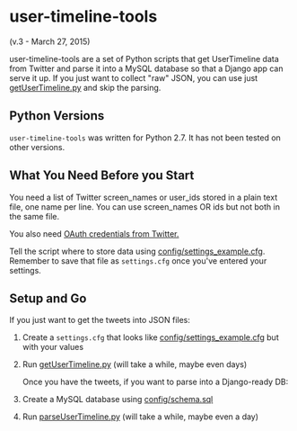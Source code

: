 user-timeline-tools
======================
(v.3 - March 27, 2015)

user-timeline-tools are a set of Python scripts that get UserTimeline data from Twitter and parse it into a MySQL database so that a Django app can serve it up. If you just want to collect "raw" JSON, you can use just [getUserTimeline.py]() and skip the parsing.

Python Versions
---------------
```user-timeline-tools``` was written for Python 2.7. It has not been tested on other versions.

What You Need Before you Start
------------------------------
You need a list of Twitter screen_names or user_ids stored in a plain text file, one name per line. You can use screen_names OR ids but not both in the same file. 

You also need [OAuth credentials from Twitter.](https://dev.twitter.com/oauth/overview) 

Tell the script where to store data using [config/settings_example.cfg](). Remember to save that file as ```settings.cfg``` once you've entered your settings.

Setup and Go
------------
If you just want to get the tweets into JSON files:

1. Create a ```settings.cfg``` that looks like [config/settings_example.cfg]() but with your values
2. Run [getUserTimeline.py]() (will take a while, maybe even days)

	Once you have the tweets, if you want to parse into a Django-ready DB:

3. Create a MySQL database using [config/schema.sql]()
4. Run [parseUserTimeline.py]() (will take a while, maybe even a day)


